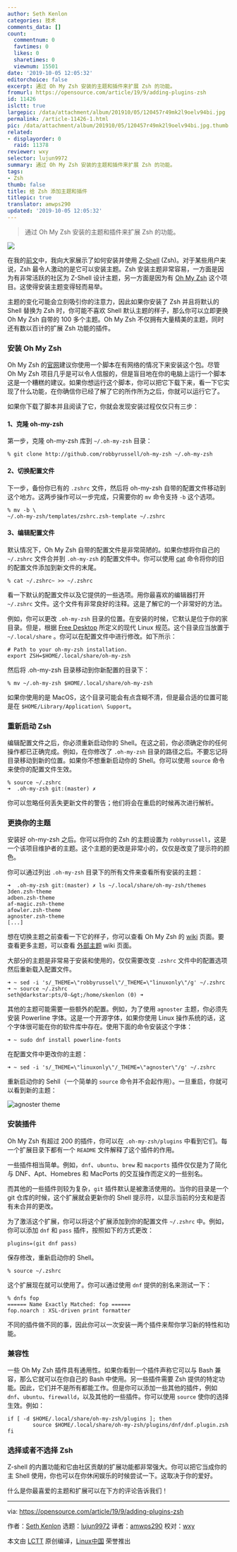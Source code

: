 ```yaml
---
author: Seth Kenlon
categories: 技术
comments_data: []
count:
  commentnum: 0
  favtimes: 0
  likes: 0
  sharetimes: 0
  viewnum: 15501
date: '2019-10-05 12:05:32'
editorchoice: false
excerpt: 通过 Oh My Zsh 安装的主题和插件来扩展 Zsh 的功能。
fromurl: https://opensource.com/article/19/9/adding-plugins-zsh
id: 11426
islctt: true
largepic: /data/attachment/album/201910/05/120457r49mk2l9oelv94bi.jpg
permalink: /article-11426-1.html
pic: /data/attachment/album/201910/05/120457r49mk2l9oelv94bi.jpg.thumb.jpg
related:
- displayorder: 0
  raid: 11378
reviewer: wxy
selector: lujun9972
summary: 通过 Oh My Zsh 安装的主题和插件来扩展 Zsh 的功能。
tags:
- Zsh
thumb: false
title: 给 Zsh 添加主题和插件
titlepic: true
translator: amwps290
updated: '2019-10-05 12:05:32'
---
```



> 
> 通过 Oh My Zsh 安装的主题和插件来扩展 Zsh 的功能。
> 
> 
> 


![](/data/attachment/album/201910/05/120457r49mk2l9oelv94bi.jpg)


在我的[前文](/article-11378-1.html)中，我向大家展示了如何安装并使用 [Z-Shell](/article-11378-1.html) (Zsh)。对于某些用户来说，Zsh 最令人激动的是它可以安装主题。Zsh 安装主题非常容易，一方面是因为有非常活跃的社区为 Z-Shell 设计主题，另一方面是因为有 [Oh My Zsh](https://ohmyz.sh/) 这个项目。这使得安装主题变得轻而易举。


主题的变化可能会立刻吸引你的注意力，因此如果你安装了 Zsh 并且将默认的 Shell 替换为 Zsh 时，你可能不喜欢 Shell 默认主题的样子，那么你可以立即更换 Oh My Zsh 自带的 100 多个主题。Oh My Zsh 不仅拥有大量精美的主题，同时还有数以百计的扩展 Zsh 功能的插件。


### 安装 Oh My Zsh


Oh My Zsh 的[官网](https://ohmyz.sh/)建议你使用一个脚本在有网络的情况下来安装这个包。尽管 Oh My Zsh 项目几乎是可以令人信服的，但是盲目地在你的电脑上运行一个脚本这是一个糟糕的建议。如果你想运行这个脚本，你可以把它下载下来，看一下它实现了什么功能，在你确信你已经了解了它的所作所为之后，你就可以运行它了。


如果你下载了脚本并且阅读了它，你就会发现安装过程仅仅只有三步：


#### 1、克隆 oh-my-zsh


第一步，克隆 oh-my-zsh 库到 `~/.oh-my-zsh` 目录：



```
% git clone http://github.com/robbyrussell/oh-my-zsh ~/.oh-my-zsh
```

#### 2、切换配置文件


下一步，备份你已有的 `.zshrc` 文件，然后将 oh-my-zsh 自带的配置文件移动到这个地方。这两步操作可以一步完成，只需要你的 `mv` 命令支持 `-b` 这个选项。



```
% mv -b \
~/.oh-my-zsh/templates/zshrc.zsh-template ~/.zshrc
```

#### 3、编辑配置文件


默认情况下，Oh My Zsh 自带的配置文件是非常简陋的。如果你想将你自己的 `~/.zshrc` 文件合并到 `.oh-my-zsh` 的配置文件中。你可以使用 [cat](https://opensource.com/article/19/2/getting-started-cat-command) 命令将你的旧的配置文件添加到新文件的末尾。



```
% cat ~/.zshrc~ >> ~/.zshrc
```

看一下默认的配置文件以及它提供的一些选项。用你最喜欢的编辑器打开 `~/.zshrc` 文件。这个文件有非常良好的注释。这是了解它的一个非常好的方法。


例如，你可以更改 `.oh-my-zsh` 目录的位置。在安装的时候，它默认是位于你的家目录。但是，根据 [Free Desktop](http://freedesktop.org) 所定义的现代 Linux 规范。这个目录应当放置于 `~/.local/share` 。你可以在配置文件中进行修改。如下所示：



```
# Path to your oh-my-zsh installation.
export ZSH=$HOME/.local/share/oh-my-zsh
```

然后将 .oh-my-zsh 目录移动到你新配置的目录下：



```
% mv ~/.oh-my-zsh $HOME/.local/share/oh-my-zsh
```

如果你使用的是 MacOS，这个目录可能会有点含糊不清，但是最合适的位置可能是在 `$HOME/Library/Application\ Support`。


### 重新启动 Zsh


编辑配置文件之后，你必须重新启动你的 Shell。在这之前，你必须确定你的任何操作都已正确完成。例如，在你修改了 `.oh-my-zsh` 目录的路径之后。不要忘记将目录移动到新的位置。如果你不想重新启动你的 Shell。你可以使用 `source` 命令来使你的配置文件生效。



```
% source ~/.zshrc
➜  .oh-my-zsh git:(master) ✗
```

你可以忽略任何丢失更新文件的警告；他们将会在重启的时候再次进行解析。


### 更换你的主题


安装好 oh-my-zsh 之后。你可以将你的 Zsh 的主题设置为 `robbyrussell`，这是一个该项目维护者的主题。这个主题的更改是非常小的，仅仅是改变了提示符的颜色。


你可以通过列出 `.oh-my-zsh` 目录下的所有文件来查看所有安装的主题：



```
➜  .oh-my-zsh git:(master) ✗ ls ~/.local/share/oh-my-zsh/themes
3den.zsh-theme
adben.zsh-theme
af-magic.zsh-theme
afowler.zsh-theme
agnoster.zsh-theme
[...]
```

想在切换主题之前查看一下它的样子，你可以查看 Oh My Zsh 的 [wiki](https://github.com/robbyrussell/oh-my-zsh/wiki/Themes) 页面。要查看更多主题，可以查看 [外部主题](https://github.com/robbyrussell/oh-my-zsh/wiki/External-themes) wiki 页面。


大部分的主题是非常易于安装和使用的，仅仅需要改变 `.zshrc` 文件中的配置选项然后重新载入配置文件。



```
➜ ~ sed -i 's/_THEME=\"robbyrussel\"/_THEME=\"linuxonly\"/g' ~/.zshrc
➜ ~ source ~/.zshrc
seth@darkstar:pts/0-&gt;/home/skenlon (0) ➜
```

其他的主题可能需要一些额外的配置。例如，为了使用 `agnoster` 主题，你必须先安装 Powerline 字体。这是一个开源字体，如果你使用 Linux 操作系统的话，这个字体很可能在你的软件库中存在。使用下面的命令安装这个字体：



```
➜ ~ sudo dnf install powerline-fonts
```

在配置文件中更改你的主题：



```
➜ ~ sed -i 's/_THEME=\"linuxonly\"/_THEME=\"agnoster\"/g' ~/.zshrc
```

重新启动你的 Sehll（一个简单的 `source` 命令并不会起作用）。一旦重启，你就可以看到新的主题：


![agnoster theme](/data/attachment/album/201910/05/120539pnofailixuohniou.jpg "agnoster theme")


### 安装插件


Oh My Zsh 有超过 200 的插件，你可以在 `.oh-my-zsh/plugins` 中看到它们。每一个扩展目录下都有一个 `README` 文件解释了这个插件的作用。


一些插件相当简单。例如，`dnf`、`ubuntu`、`brew` 和 `macports` 插件仅仅是为了简化与 DNF、Apt、Homebres 和 MacPorts 的交互操作而定义的一些别名。


而其他的一些插件则较为复杂，`git` 插件默认是被激活使用的。当你的目录是一个 git 仓库的时候，这个扩展就会更新你的 Shell 提示符，以显示当前的分支和是否有未合并的更改。


为了激活这个扩展，你可以将这个扩展添加到你的配置文件 `~/.zshrc` 中。例如，你可以添加 `dnf` 和 `pass` 插件，按照如下的方式更改：



```
plugins=(git dnf pass)
```

保存修改，重新启动你的 Shell。



```
% source ~/.zshrc
```

这个扩展现在就可以使用了。你可以通过使用 `dnf` 提供的别名来测试一下：



```
% dnfs fop
====== Name Exactly Matched: fop ======
fop.noarch : XSL-driven print formatter
```

不同的插件做不同的事，因此你可以一次安装一两个插件来帮你学习新的特性和功能。


### 兼容性


一些 Oh My Zsh 插件具有通用性。如果你看到一个插件声称它可以与 Bash 兼容，那么它就可以在你自己的 Bash 中使用。另一些插件需要 Zsh 提供的特定功能。因此，它们并不是所有都能工作。但是你可以添加一些其他的插件，例如 `dnf`、`ubuntu`、`firewalld`，以及其他的一些插件。你可以使用 `source` 使你的选择生效。例如：



```
if [ -d $HOME/.local/share/oh-my-zsh/plugins ]; then
        source $HOME/.local/share/oh-my-zsh/plugins/dnf/dnf.plugin.zsh
fi
```

### 选择或者不选择 Zsh


Z-shell 的内置功能和它由社区贡献的扩展功能都非常强大。你可以把它当成你的主 Shell 使用，你也可以在你休闲娱乐的时候尝试一下。这取决于你的爱好。


什么是你最喜爱的主题和扩展可以在下方的评论告诉我们！




---


via: <https://opensource.com/article/19/9/adding-plugins-zsh>


作者：[Seth Kenlon](https://opensource.com/users/seth) 选题：[lujun9972](https://github.com/lujun9972) 译者：[amwps290](https://github.com/amwps290) 校对：[wxy](https://github.com/wxy)


本文由 [LCTT](https://github.com/LCTT/TranslateProject) 原创编译，[Linux中国](https://linux.cn/) 荣誉推出